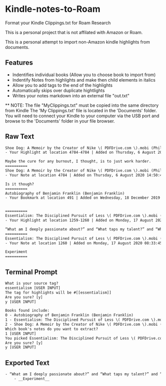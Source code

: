 # Kindle-notes-to-Roam
Format your Kindle Clippings.txt for Roam Research

This is a personal project that is not affilated with Amazon or Roam.

This is a personal attempt to import non-Amazon kindle highlights from documents.

## Features
- Indentifies individual books (Allow you to choose book to import from)
- Indentify Notes from highlights and make then child elements in italics
- Allow you to add tags to the end of the highlights
- Automatically skips over duplicate hightlights
- Writes your notes markdown into an external file "out.txt"

** NOTE: The file "MyClippings.txt" must be copied into the same directory from Kindle
The 'My Clippings.txt' file is located in the 'Documents' folder. You will need to connect your Kindle to your computer via the USB port and browse to the 'Documents' folder in your file browser.

## Raw Text
```txt
Shoe Dog: A Memoir by the Creator of Nike \( PDFDrive.com \).mobi (Phil Knight)
- Your Highlight at location 4784-4784 | Added on Thursday, 6 August 2020 14:50:31

Maybe the cure for any burnout, I thought, is to just work harder.
==========
Shoe Dog: A Memoir by the Creator of Nike \( PDFDrive.com \).mobi (Phil Knight)
- Your Note at location 4784 | Added on Thursday, 6 August 2020 14:50:49

Is it though?
==========
Autobiography of Benjamin Franklin (Benjamin Franklin)
- Your Bookmark at location 491 | Added on Wednesday, 18 December 2019 20:33:51


==========
Essentialism: The Disciplined Pursuit of Less \( PDFDrive.com \).mobi (Mckeown, Greg)
- Your Highlight at location 1259-1260 | Added on Monday, 17 August 2020 08:33:36

“What am I deeply passionate about?” and “What taps my talent?” and “What meets a significant need in the world?”
==========
Essentialism: The Disciplined Pursuit of Less \( PDFDrive.com \).mobi (Mckeown, Greg)
- Your Note at location 1260 | Added on Monday, 17 August 2020 08:33:45

Experiment
==========
```
## Terminal Prompt
```txt
What is your source tag?
essentialism [USER INPUT]
The tag for highlights will be #[[essentialism]]
Are you sure? [y]
y [USER INPUT]

Books found include:
0 - Autobiography of Benjamin Franklin (Benjamin Franklin)
1 - Essentialism: The Disciplined Pursuit of Less \( PDFDrive.com \).mobi (Mckeown, Greg)
2 - Shoe Dog: A Memoir by the Creator of Nike \( PDFDrive.com \).mobi (Phil Knight)
Which book's notes do you want to extract?
1 [USER INPUT]
You picked Essentialism: The Disciplined Pursuit of Less \( PDFDrive.com \).mobi (Mckeown, Greg)
Are you sure? [y]
y [USER INPUT]
```

## Exported Text
```txt
- “What am I deeply passionate about?” and “What taps my talent?” and “What meets a significant need in the world?” #[[essentialism]]
	- __Experiment__
```
